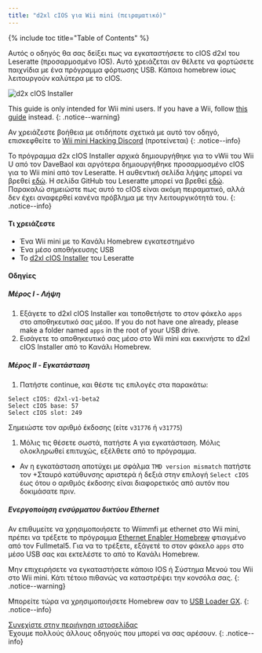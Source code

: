 ```yaml
---
title: "d2xl cIOS για Wii mini (πειραματικό)"
---
```


{% include toc title="Table of Contents" %}

Αυτός ο οδηγός θα σας δείξει πως να εγκαταστήσετε το cIOS d2xl του Leseratte (προσαρμοσμένο IOS). Αυτό χρειάζεται αν θέλετε να φορτώσετε παιχνίδια με ένα πρόγραμμα φόρτωσης USB. Κάποια homebrew ίσως λειτουργούν καλύτερα με το cIOS.

![d2x cIOS Installer](/images/cIOS.png)

This guide is only intended for Wii mini users. If you have a Wii, follow [this guide](cios) instead.
{: .notice--warning}

Αν χρειάζεστε βοήθεια με οτιδήποτε σχετικά με αυτό τον οδηγό, επισκεφθείτε το [Wii mini Hacking Discord](https://discord.gg/6ryxnkS) (προτείνεται)
{: .notice--info}

Το πρόγραμμα d2x cIOS Installer αρχικά δημιουργήθηκε για το vWii του Wii U από τον DaveBaol και αργότερα δημιουργήθηκε προσαρμοσμένο cIOS για το Wii mini από τον Leseratte. Η αυθεντική σελίδα λήψης μπορεί να βρεθεί [εδώ](https://wii.leseratte10.de/d2xl-cIOS/). Η σελίδα GitHub του Leseratte μπορεί να βρεθεί [εδώ](https://github.com/Leseratte10/d2xl-cios). Παρακαλώ σημειώστε πως αυτό το cIOS είναι ακόμη πειραματικό, αλλά δεν έχει αναφερθεί κανένα πρόβλημα με την λειτουργικότητά του.
{: .notice--info}

#### Τι χρειάζεστε

* Ένα Wii mini με το Κανάλι Homebrew εγκατεστημένο
* Ένα μέσο αποθήκευσης USB
* Το [d2xl cIOS Installer](/assets/files/d2xl_wii_mini_cIOS_installer_v1_beta2.zip) του Leseratte

#### Οδηγίες

##### Μέρος I - Λήψη

1. Εξάγετε το d2xl cIOS Installer και τοποθετήστε το στον φάκελο `apps` στο αποθηκευτικό σας μέσο. If you do not have one already, please make a folder named `apps` in the root of your USB drive.
1. Εισάγετε το αποθηκευτικό σας μέσο στο Wii mini και εκκινήστε το d2xl cIOS Installer από το Κανάλι Homebrew.

##### Μέρος II - Εγκατάσταση

1. Πατήστε continue, και θέστε τις επιλογές στα παρακάτω:
```
Select cIOS: d2xl-v1-beta2
Select cIOS base: 57
Select cIOS slot: 249
```

Σημειώστε τον αριθμό έκδοσης (είτε `v31776` ή `v31775`)
1. Μόλις τις θέσετε σωστά, πατήστε Α για εγκατάσταση. Μόλις ολοκληρωθεί επιτυχώς, εξέλθετε από το πρόγραμμα.
  - Αν η εγκατάσταση αποτύχει με σφάλμα `TMD version mismatch` πατήστε τον +Σταυρό κατύθυνσης αριστερά ή δεξιά στην επιλογή `Select cIOS` έως ότου ο αριθμός έκδοσης είναι διαφορετικός από αυτόν που δοκιμάσατε πριν.


##### Ενεργοποίηση ενσύρματου δικτύου Ethernet
Αν επιθυμείτε να χρησιμοποιήσετε το Wiimmfi με ethernet στο Wii mini, πρέπει να τρέξετε το πρόγραμμα [Ethernet Enabler Homebrew](/assets/files/Wii_Mini_Ethernet_Enable.zip) φτιαγμένο από τον Fullmetal5. Για να το τρέξετε, εξάγετέ το στον φάκελο `apps` στο μέσο USB σας και εκτελέστε το από το Κανάλι Homebrew.

Μην επιχειρήσετε να εγκαταστήσετε κάποιο IOS ή Σύστημα Μενού του Wii στο Wii mini. Κάτι τέτοιο πιθανώς να καταστρέψει την κονσόλα σας.
{: .notice--warning}

Μπορείτε τώρα να χρησιμοποιήσετε Homebrew σαν το [ USB Loader GX](usbloadergx).
{: .notice--info}

[Συνεχίστε στην περιήγηση ιστοσελίδας](site-navigation)<br> Έχουμε πολλούς άλλους οδηγούς που μπορεί να σας αρέσουν.
{: .notice--info}
